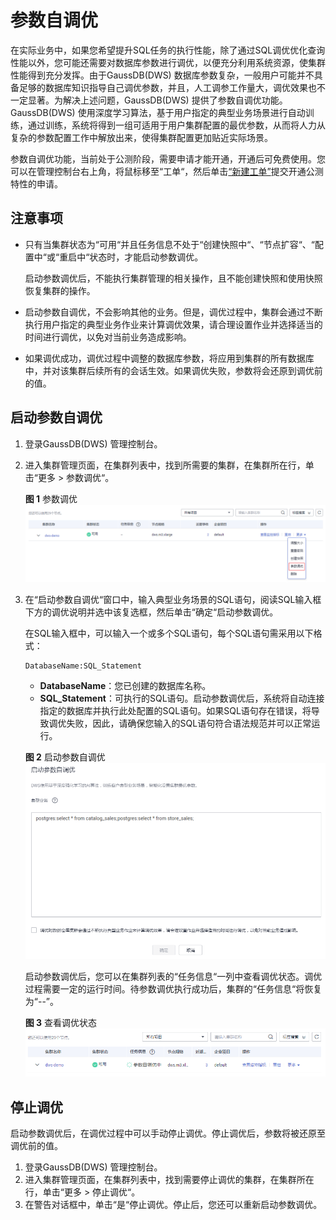 # 参数自调优<a name="dws_01_0155"></a>

在实际业务中，如果您希望提升SQL任务的执行性能，除了通过SQL调优优化查询性能以外，您可能还需要对数据库参数进行调优，以便充分利用系统资源，使集群性能得到充分发挥。由于GaussDB\(DWS\) 数据库参数复杂，一般用户可能并不具备足够的数据库知识指导自己调优参数，并且，人工调参工作量大，调优效果也不一定显著。为解决上述问题，GaussDB\(DWS\) 提供了参数自调优功能。GaussDB\(DWS\) 使用深度学习算法，基于用户指定的典型业务场景进行自动训练，通过训练，系统将得到一组可适用于用户集群配置的最优参数，从而将人力从复杂的参数配置工作中解放出来，使得集群配置更加贴近实际场景。

参数自调优功能，当前处于公测阶段，需要申请才能开通，开通后可免费使用。您可以在管理控制台右上角，将鼠标移至“工单“，然后单击[“新建工单”](https://console.huaweicloud.com/ticket/#/ticketindex/createIndex)提交开通公测特性的申请。

## 注意事项<a name="section106301840175115"></a>

-   只有当集群状态为“可用“并且任务信息不处于“创建快照中“、“节点扩容“、“配置中“或“重启中“状态时，才能启动参数调优。

    启动参数调优后，不能执行集群管理的相关操作，且不能创建快照和使用快照恢复集群的操作。

-   启动参数自调优，不会影响其他的业务。但是，调优过程中，集群会通过不断执行用户指定的典型业务作业来计算调优效果，请合理设置作业并选择适当的时间进行调优，以免对当前业务造成影响。
-   如果调优成功，调优过程中调整的数据库参数，将应用到集群的所有数据库中，并对该集群后续所有的会话生效。如果调优失败，参数将会还原到调优前的值。

## 启动参数自调优<a name="section279384584014"></a>

1.  登录GaussDB\(DWS\) 管理控制台。
2.  进入集群管理页面，在集群列表中，找到所需要的集群，在集群所在行，单击“更多 \> 参数调优“。

    **图 1**  参数调优<a name="fig81196288919"></a>  
    ![](figures/参数调优.png "参数调优")

3.  在“启动参数自调优“窗口中，输入典型业务场景的SQL语句，阅读SQL输入框下方的调优说明并选中该复选框，然后单击“确定“启动参数调优。

    在SQL输入框中，可以输入一个或多个SQL语句，每个SQL语句需采用以下格式：

    ```
    DatabaseName:SQL_Statement
    ```

    -   **DatabaseName**：您已创建的数据库名称。
    -   **SQL\_Statement**：可执行的SQL语句。启动参数调优后，系统将自动连接指定的数据库并执行此处配置的SQL语句。如果SQL语句存在错误，将导致调优失败，因此，请确保您输入的SQL语句符合语法规范并可以正常运行。

    **图 2**  启动参数自调优<a name="fig57841421144417"></a>  
    ![](figures/启动参数自调优.png "启动参数自调优")

    启动参数调优后，您可以在集群列表的“任务信息“一列中查看调优状态。调优过程需要一定的运行时间。待参数调优执行成功后，集群的“任务信息“将恢复为“--”。

    **图 3**  查看调优状态<a name="fig94415318503"></a>  
    ![](figures/查看调优状态.png "查看调优状态")


## 停止调优<a name="section640071995412"></a>

启动参数调优后，在调优过程中可以手动停止调优。停止调优后，参数将被还原至调优前的值。

1.  登录GaussDB\(DWS\) 管理控制台。
2.  进入集群管理页面，在集群列表中，找到需要停止调优的集群，在集群所在行，单击“更多 \> 停止调优“。
3.  在警告对话框中，单击“是“停止调优。停止后，您还可以重新启动参数调优。

